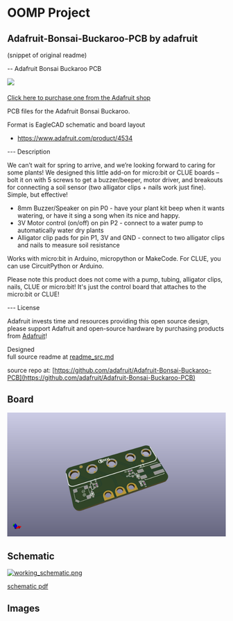 # OOMP Project  
## Adafruit-Bonsai-Buckaroo-PCB  by adafruit  
  
(snippet of original readme)  
  
-- Adafruit Bonsai Buckaroo PCB  
  
<a href="http://www.adafruit.com/products/4534"><img src="assets/4534.jpg?raw=true" width="500px"><br/>  
Click here to purchase one from the Adafruit shop</a>  
  
PCB files for the Adafruit Bonsai Buckaroo.   
  
Format is EagleCAD schematic and board layout  
* https://www.adafruit.com/product/4534  
  
--- Description  
  
We can’t wait for spring to arrive, and we’re looking forward to caring for some plants! We designed this little add-on for micro:bit or CLUE boards – bolt it on with 5 screws to get a buzzer/beeper, motor driver, and breakouts for connecting a soil sensor (two alligator clips + nails work just fine). Simple, but effective!  
  
* 8mm Buzzer/Speaker on pin P0 - have your plant kit beep when it wants watering, or have it sing a song when its nice and happy.  
* 3V Motor control (on/off) on pin P2 - connect to a water pump to automatically water dry plants  
* Alligator clip pads for pin P1, 3V and GND - connect to two alligator clips and nails to measure soil resistance  
  
Works with micro:bit in Arduino, micropython or MakeCode. For CLUE, you can use CircuitPython or Arduino.  
  
Please note this product does not come with a pump, tubing, alligator clips, nails, CLUE or micro:bit! It's just the control board that attaches to the micro:bit or CLUE!  
  
--- License  
  
Adafruit invests time and resources providing this open source design, please support Adafruit and open-source hardware by purchasing products from [Adafruit](https://www.adafruit.com)!  
  
Designed  
  full source readme at [readme_src.md](readme_src.md)  
  
source repo at: [https://github.com/adafruit/Adafruit-Bonsai-Buckaroo-PCB](https://github.com/adafruit/Adafruit-Bonsai-Buckaroo-PCB)  
## Board  
  
[![working_3d.png](working_3d_600.png)](working_3d.png)  
## Schematic  
  
[![working_schematic.png](working_schematic_600.png)](working_schematic.png)  
  
[schematic pdf](working_schematic.pdf)  
## Images  
